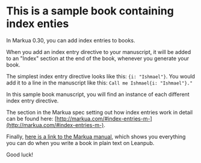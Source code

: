 # This is a sample book containing index enties

In Markua 0.30, you can add index entries to books.

When you add an index entry directive to your manuscript, it will be added to an "Index" section at the end of the book, whenever you generate your book.

The simplest index entry directive looks like this: `{i: "Ishmael"}`. You would add it to a line in the manuscript like this: `Call me Ishmael{i: "Ishmael"}."` 

In this sample book manuscript, you will find an instance of each different index entry directive.

The section in the Markua spec setting out how index entries work in detail can be found here: [http://markua.com/#index-entries-m-](http://markua.com/#index-entries-m-).

Finally, [here is a link to the Markua manual,](https://leanpub.com/markua/read) which shows you everything you can do when you write a book in plain text on Leanpub.

Good luck!
